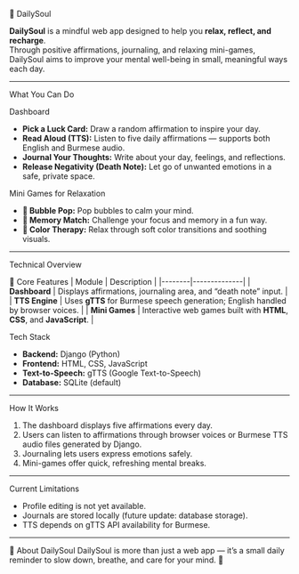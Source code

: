 🌿 DailySoul

**DailySoul** is a mindful web app designed to help you **relax, reflect, and recharge**.  
Through positive affirmations, journaling, and relaxing mini-games, DailySoul aims to improve your mental well-being in small, meaningful ways each day.

---
What You Can Do

 Dashboard
- **Pick a Luck Card:** Draw a random affirmation to inspire your day.  
- **Read Aloud (TTS):** Listen to five daily affirmations — supports both English and Burmese audio.  
- **Journal Your Thoughts:** Write about your day, feelings, and reflections.  
- **Release Negativity (Death Note):** Let go of unwanted emotions in a safe, private space.  

Mini Games for Relaxation
- **🫧 Bubble Pop:** Pop bubbles to calm your mind.  
- **🧠 Memory Match:** Challenge your focus and memory in a fun way.  
- **🎨 Color Therapy:** Relax through soft color transitions and soothing visuals.  

---
Technical Overview

 🧠 Core Features
| Module | Description |
|--------|--------------|
| **Dashboard** | Displays affirmations, journaling area, and “death note” input. |
| **TTS Engine** | Uses **gTTS** for Burmese speech generation; English handled by browser voices. |
| **Mini Games** | Interactive web games built with **HTML**, **CSS**, and **JavaScript**. |

Tech Stack
- **Backend:** Django (Python)  
- **Frontend:** HTML, CSS, JavaScript  
- **Text-to-Speech:** gTTS (Google Text-to-Speech)  
- **Database:** SQLite (default)
  
---
 How It Works

1. The dashboard displays five affirmations every day.  
2. Users can listen to affirmations through browser voices or Burmese TTS audio files generated by Django.  
3. Journaling lets users express emotions safely.  
4. Mini-games offer quick, refreshing mental breaks.  

---
 Current Limitations
 
- Profile editing is not yet available.  
- Journals are stored locally (future update: database storage).  
- TTS depends on gTTS API availability for Burmese.  

---
🧘 About DailySoul
DailySoul is more than just a web app — it’s a small daily reminder to slow down, breathe, and care for your mind. 💫
